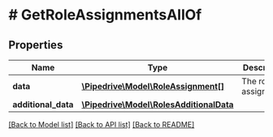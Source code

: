 # # GetRoleAssignmentsAllOf

## Properties

Name | Type | Description | Notes
------------ | ------------- | ------------- | -------------
**data** | [**\Pipedrive\Model\RoleAssignment[]**](RoleAssignment.md) | The role assignments | [optional]
**additional_data** | [**\Pipedrive\Model\RolesAdditionalData**](RolesAdditionalData.md) |  | [optional]

[[Back to Model list]](../../README.md#models) [[Back to API list]](../../README.md#endpoints) [[Back to README]](../../README.md)
